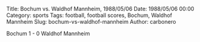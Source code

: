 Title: Bochum vs. Waldhof Mannheim, 1988/05/06
Date: 1988/05/06 00:00
Category: sports
Tags: football, football scores, Bochum, Waldhof Mannheim
Slug: bochum-vs-waldhof-mannheim
Author: carbonero


Bochum 1 - 0 Waldhof Mannheim
